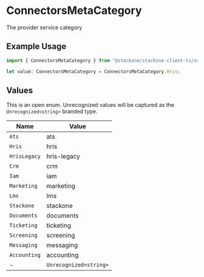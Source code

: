 # ConnectorsMetaCategory

The provider service category

## Example Usage

```typescript
import { ConnectorsMetaCategory } from "@stackone/stackone-client-ts/sdk/models/shared";

let value: ConnectorsMetaCategory = ConnectorsMetaCategory.Hris;
```

## Values

This is an open enum. Unrecognized values will be captured as the `Unrecognized<string>` branded type.

| Name                   | Value                  |
| ---------------------- | ---------------------- |
| `Ats`                  | ats                    |
| `Hris`                 | hris                   |
| `HrisLegacy`           | hris-legacy            |
| `Crm`                  | crm                    |
| `Iam`                  | iam                    |
| `Marketing`            | marketing              |
| `Lms`                  | lms                    |
| `Stackone`             | stackone               |
| `Documents`            | documents              |
| `Ticketing`            | ticketing              |
| `Screening`            | screening              |
| `Messaging`            | messaging              |
| `Accounting`           | accounting             |
| -                      | `Unrecognized<string>` |